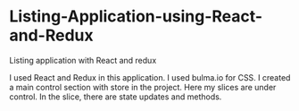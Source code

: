 # Listing-Application-using-React-and-Redux
Listing application with React and redux

I used React and Redux in this application. I used bulma.io for CSS.
I created a main control section with store in the project. Here my slices are under control.
In the slice, there are state updates and methods.


